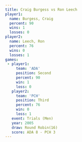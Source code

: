 ```yaml
---
title: Craig Burgess vs Ron Leech
player1:              
  name: Burgess, Craig
  percent: 90         
  wins: 1             
  losses: 0           
player2:              
  name: Leech, Ron    
  percent: 76         
  wins: 0             
  losses: 1           
games:
 - player1:          
     team: 'ADA'     
     position: Second
     percent: 90     
     win: 1          
     loss: 0         
   player2:         
     team: 'PCH'    
     position: Third
     percent: 76    
     win: 0         
     loss: 1        
   event: Trials (Men)  
   year: 2005           
   draw: Round Robin(16)
   score: ADA 8 - PCH 3 
---
```

